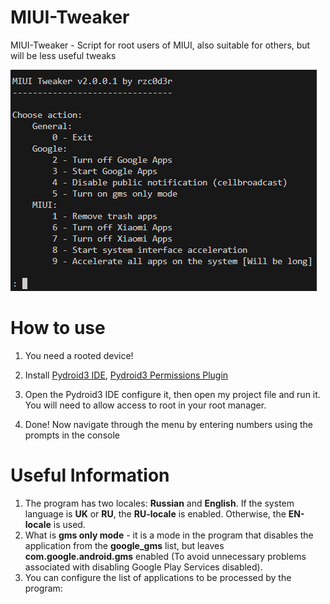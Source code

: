 # MIUI-Tweaker
MIUI-Tweaker - Script for root users of MIUI, also suitable for others, but will be less useful tweaks

![Project Preview](img/project_preview.png)

# How to use

1. You need a rooted device!

2. Install [Pydroid3 IDE](https://play.google.com/store/apps/details?id=ru.iiec.pydroid3), [Pydroid3 Permissions Plugin](https://play.google.com/store/apps/details?id=ru.iiec.pydroidpermissionsplugin)

3. Open the Pydroid3 IDE configure it, then open my project file and run it. You will need to allow access to root in your root manager. 

4. Done! Now navigate through the menu by entering numbers using the prompts in the console


# Useful Information
1. The program has two locales: **Russian** and **English**. If the system language is **UK** or **RU**, the **RU-locale** is enabled. Otherwise, the **EN-locale** is used.
2. What is **gms only mode** - it is a mode in the program that disables the application from the **google_gms** list, but leaves **com.google.android.gms** enabled (To avoid unnecessary problems associated with disabling Google Play Services disabled).
3. You can configure the list of applications to be processed by the program:
  
